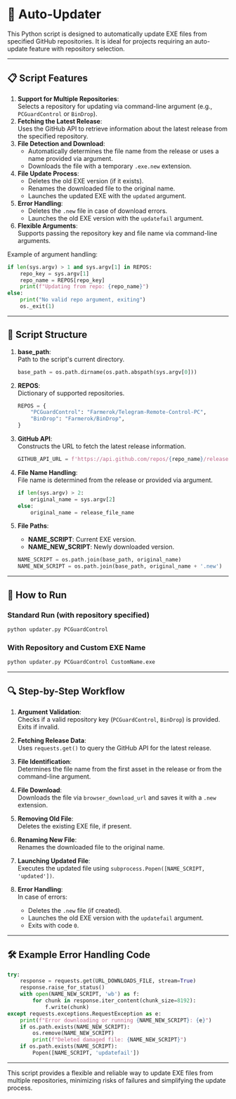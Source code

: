 # 🔄 Auto-Updater

This Python script is designed to automatically update EXE files from specified GitHub repositories. It is ideal for projects requiring an auto-update feature with repository selection.

---

## 📋 Script Features

1. **Support for Multiple Repositories**:  
   Selects a repository for updating via command-line argument (e.g., `PCGuardControl` or `BinDrop`).  
2. **Fetching the Latest Release**:  
   Uses the GitHub API to retrieve information about the latest release from the specified repository.  
3. **File Detection and Download**:  
   - Automatically determines the file name from the release or uses a name provided via argument.  
   - Downloads the file with a temporary `.exe.new` extension.  
4. **File Update Process**:  
   - Deletes the old EXE version (if it exists).  
   - Renames the downloaded file to the original name.  
   - Launches the updated EXE with the `updated` argument.  
5. **Error Handling**:  
   - Deletes the `.new` file in case of download errors.  
   - Launches the old EXE version with the `updatefail` argument.  
6. **Flexible Arguments**:  
   Supports passing the repository key and file name via command-line arguments.

Example of argument handling:

```python
if len(sys.argv) > 1 and sys.argv[1] in REPOS:
    repo_key = sys.argv[1]
    repo_name = REPOS[repo_key]
    print(f"Updating from repo: {repo_name}")
else:
    print("No valid repo argument, exiting")
    os._exit(1)
```

---

## 📁 Script Structure

1. **base_path**:  
   Path to the script's current directory.

   ```python
   base_path = os.path.dirname(os.path.abspath(sys.argv[0]))
   ```

2. **REPOS**:  
   Dictionary of supported repositories.

   ```python
   REPOS = {
       "PCGuardControl": "Farmerok/Telegram-Remote-Control-PC",
       "BinDrop": "Farmerok/BinDrop",
   }
   ```

3. **GitHub API**:  
   Constructs the URL to fetch the latest release information.

   ```python
   GITHUB_API_URL = f'https://api.github.com/repos/{repo_name}/releases/latest'
   ```

4. **File Name Handling**:  
   File name is determined from the release or provided via argument.

   ```python
   if len(sys.argv) > 2:
       original_name = sys.argv[2]
   else:
       original_name = release_file_name
   ```

5. **File Paths**:  
   - **NAME_SCRIPT**: Current EXE version.  
   - **NAME_NEW_SCRIPT**: Newly downloaded version.

   ```python
   NAME_SCRIPT = os.path.join(base_path, original_name)
   NAME_NEW_SCRIPT = os.path.join(base_path, original_name + '.new')
   ```

---

## 🚀 How to Run

### Standard Run (with repository specified)
```bash
python updater.py PCGuardControl
```

### With Repository and Custom EXE Name
```bash
python updater.py PCGuardControl CustomName.exe
```

---

## 🔍 Step-by-Step Workflow

1. **Argument Validation**:  
   Checks if a valid repository key (`PCGuardControl`, `BinDrop`) is provided. Exits if invalid.

2. **Fetching Release Data**:  
   Uses `requests.get()` to query the GitHub API for the latest release.

3. **File Identification**:  
   Determines the file name from the first asset in the release or from the command-line argument.

4. **File Download**:  
   Downloads the file via `browser_download_url` and saves it with a `.new` extension.

5. **Removing Old File**:  
   Deletes the existing EXE file, if present.

6. **Renaming New File**:  
   Renames the downloaded file to the original name.

7. **Launching Updated File**:  
   Executes the updated file using `subprocess.Popen([NAME_SCRIPT, 'updated'])`.

8. **Error Handling**:  
   In case of errors:  
   - Deletes the `.new` file (if created).  
   - Launches the old EXE version with the `updatefail` argument.  
   - Exits with code `0`.

---

## 🛠️ Example Error Handling Code

```python
try:
    response = requests.get(URL_DOWNLOADS_FILE, stream=True)
    response.raise_for_status()
    with open(NAME_NEW_SCRIPT, 'wb') as f:
        for chunk in response.iter_content(chunk_size=8192):
            f.write(chunk)
except requests.exceptions.RequestException as e:
    print(f"Error downloading or running {NAME_NEW_SCRIPT}: {e}")
    if os.path.exists(NAME_NEW_SCRIPT):
        os.remove(NAME_NEW_SCRIPT)
        print(f"Deleted damaged file: {NAME_NEW_SCRIPT}")
    if os.path.exists(NAME_SCRIPT):
        Popen([NAME_SCRIPT, 'updatefail'])
```

---

This script provides a flexible and reliable way to update EXE files from multiple repositories, minimizing risks of failures and simplifying the update process.
